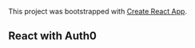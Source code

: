 This project was bootstrapped with [Create React App](https://github.com/facebook/create-react-app).

## React with Auth0